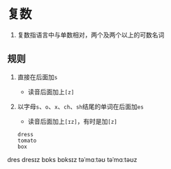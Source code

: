 # 复数

1. 复数指语言中与单数相对，两个及两个以上的可数名词

## 规则

1. 直接在后面加`s`

   - 读音后面加上`[z]`

2. 以字母`s`、`o`、`x`、`ch`、`sh`结尾的单词在后面加`es`

   - 读音后面加上`[ɪz]`，有时是加`[z]`

   ```
   dress
   tomato
   box
   ```

dres
dresɪz
bɒks
bɒksɪz
təˈmɑːtəʊ
təˈmɑːtəʊz
